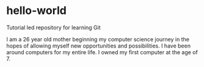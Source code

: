 # hello-world
Tutorial led repository for learning Git

I am a 26 year old mother beginning my computer science journey in the hopes of allowing myself new opportunities and possibilities. I have been around computers for my entire life. I owned my first computer at the age of 7.
